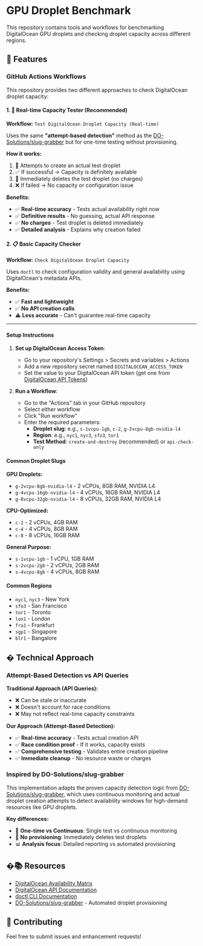 # GPU Droplet Benchmark

This repository contains tools and workflows for benchmarking DigitalOcean GPU droplets and checking droplet capacity across different regions.

## 🚀 Features

### GitHub Actions Workflows

This repository provides two different approaches to check DigitalOcean droplet capacity:

#### 1. 🧪 **Real-time Capacity Tester** (Recommended)

**Workflow:** `Test DigitalOcean Droplet Capacity (Real-time)`

Uses the same **"attempt-based detection"** method as the [DO-Solutions/slug-grabber](https://github.com/DO-Solutions/slug-grabber) but for one-time testing without provisioning.

**How it works:**
1. 🧪 Attempts to create an actual test droplet
2. ✅ If successful → Capacity is definitely available
3. 🧹 Immediately deletes the test droplet (no charges)
4. ❌ If failed → No capacity or configuration issue

**Benefits:**
- ✅ **Real-time accuracy** - Tests actual availability right now
- ✅ **Definitive results** - No guessing, actual API response
- ✅ **No charges** - Test droplet is deleted immediately
- ✅ **Detailed analysis** - Explains why creation failed

#### 2. 📋 **Basic Capacity Checker**

**Workflow:** `Check DigitalOcean Droplet Capacity`

Uses `doctl` to check configuration validity and general availability using DigitalOcean's metadata APIs.

**Benefits:**
- ✅ **Fast and lightweight**
- ✅ **No API creation calls**
- ⚠️ **Less accurate** - Can't guarantee real-time capacity

---

#### Setup Instructions

1. **Set up DigitalOcean Access Token**:
   - Go to your repository's Settings > Secrets and variables > Actions
   - Add a new repository secret named `DIGITALOCEAN_ACCESS_TOKEN`
   - Set the value to your DigitalOcean API token (get one from [DigitalOcean API Tokens](https://cloud.digitalocean.com/account/api/tokens))

2. **Run a Workflow**:
   - Go to the "Actions" tab in your GitHub repository
   - Select either workflow
   - Click "Run workflow"
   - Enter the required parameters:
     - **Droplet slug**: e.g., `s-1vcpu-1gb`, `c-2`, `g-2vcpu-8gb-nvidia-l4`
     - **Region**: e.g., `nyc1`, `nyc3`, `sfo3`, `tor1`
     - **Test Method**: `create-and-destroy` (recommended) or `api-check-only`

#### Common Droplet Slugs

**GPU Droplets:**
- `g-2vcpu-8gb-nvidia-l4` - 2 vCPUs, 8GB RAM, NVIDIA L4
- `g-4vcpu-16gb-nvidia-l4` - 4 vCPUs, 16GB RAM, NVIDIA L4
- `g-8vcpu-32gb-nvidia-l4` - 8 vCPUs, 32GB RAM, NVIDIA L4

**CPU-Optimized:**
- `c-2` - 2 vCPUs, 4GB RAM
- `c-4` - 4 vCPUs, 8GB RAM
- `c-8` - 8 vCPUs, 16GB RAM

**General Purpose:**
- `s-1vcpu-1gb` - 1 vCPU, 1GB RAM
- `s-2vcpu-2gb` - 2 vCPUs, 2GB RAM
- `s-4vcpu-8gb` - 4 vCPUs, 8GB RAM

#### Common Regions

- `nyc1`, `nyc3` - New York
- `sfo3` - San Francisco
- `tor1` - Toronto
- `lon1` - London
- `fra1` - Frankfurt
- `sgp1` - Singapore
- `blr1` - Bangalore

## � Technical Approach

### Attempt-Based Detection vs API Queries

**Traditional Approach (API Queries):**
- ❌ Can be stale or inaccurate
- ❌ Doesn't account for race conditions
- ❌ May not reflect real-time capacity constraints

**Our Approach (Attempt-Based Detection):**
- ✅ **Real-time accuracy** - Tests actual creation API
- ✅ **Race condition proof** - If it works, capacity exists
- ✅ **Comprehensive testing** - Validates entire creation pipeline
- ✅ **Immediate cleanup** - No resource waste or charges

### Inspired by DO-Solutions/slug-grabber

This implementation adapts the proven capacity detection logic from [DO-Solutions/slug-grabber](https://github.com/DO-Solutions/slug-grabber), which uses continuous monitoring and actual droplet creation attempts to detect availability windows for high-demand resources like GPU droplets.

**Key differences:**
- 🔄 **One-time vs Continuous**: Single test vs continuous monitoring
- 🧹 **No provisioning**: Immediately deletes test droplets
- 📊 **Analysis focus**: Detailed reporting vs automated provisioning

## �📚 Resources

- [DigitalOcean Availability Matrix](https://docs.digitalocean.com/products/platform/availability-matrix/)
- [DigitalOcean API Documentation](https://docs.digitalocean.com/reference/api/)
- [doctl CLI Documentation](https://docs.digitalocean.com/reference/doctl/)
- [DO-Solutions/slug-grabber](https://github.com/DO-Solutions/slug-grabber) - Automated droplet provisioning

## 🤝 Contributing

Feel free to submit issues and enhancement requests!
